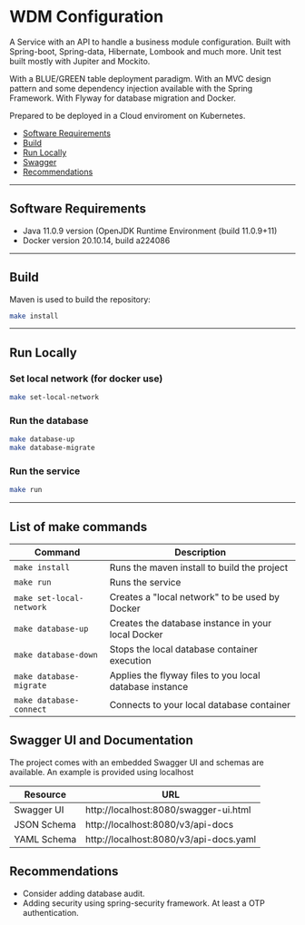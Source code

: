 # WDM Configuration

A Service with an API to handle a business module configuration. 
Built with Spring-boot, Spring-data, Hibernate, Lombook and much more.
Unit test built mostly with Jupiter and Mockito.

With a BLUE/GREEN table deployment paradigm. 
With an MVC design pattern and some dependency injection available with the Spring Framework.
With Flyway for database migration and Docker. 

Prepared to be deployed in a Cloud enviroment on Kubernetes. 

* [Software Requirements](#software-requirements)
* [Build](#build)
* [Run Locally](#run-locally)
* [Swagger](#swagger-ui-and-documentation)
* [Recommendations](#recommendations)
---
## Software Requirements

* Java 11.0.9 version (OpenJDK Runtime Environment (build 11.0.9+11)
* Docker version 20.10.14, build a224086

---
## Build

Maven is used to build the repository:

```bash
make install
```

---
## Run Locally
### Set local network (for docker use) 
```bash
make set-local-network
```

### Run the database

```bash
make database-up
make database-migrate
```

### Run the service

```bash
make run
```
---
## List of make commands

| Command                 | Description                                             |
|-------------------------|---------------------------------------------------------|
| `make install`          | Runs the maven install to build the project             |
| `make run`              | Runs the service                                        |
| `make set-local-network`| Creates a "local network" to be used by Docker          |
| `make database-up`      | Creates the database instance in your local Docker      |
| `make database-down`    | Stops the local database container execution            |
| `make database-migrate` | Applies the flyway files to you local database instance |
| `make database-connect` | Connects to your local database container               |


## Swagger UI and Documentation

The project comes with an embedded Swagger UI and schemas are available. An example is provided using localhost

| Resource    | URL                                    |
|-------------|----------------------------------------|
| Swagger UI  | http://localhost:8080/swagger-ui.html  |
| JSON Schema | http://localhost:8080/v3/api-docs      |
| YAML Schema | http://localhost:8080/v3/api-docs.yaml |

## Recommendations

* Consider adding database audit. 
* Adding security using spring-security framework. At least a OTP authentication. 
